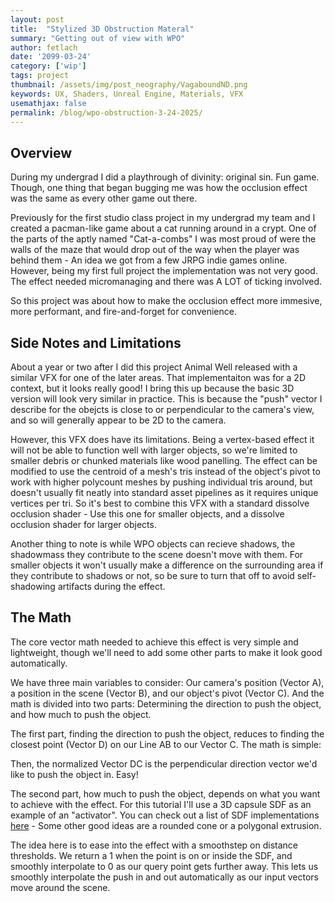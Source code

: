 ```yaml
---
layout: post
title:  "Stylized 3D Obstruction Materal"
summary: "Getting out of view with WPO"
author: fetlach
date: '2099-03-24'
category: ['wip']
tags: project
thumbnail: /assets/img/post_neography/VagaboundND.png
keywords: UX, Shaders, Unreal Engine, Materials, VFX
usemathjax: false
permalink: /blog/wpo-obstruction-3-24-2025/
---
```


<h2>Overview</h2>

During my undergrad I did a playthrough of divinity: original sin. Fun game.
Though, one thing that began bugging me was how the occlusion effect was the same as every other game out there.

Previously for the first studio class project in my undergrad my team and I created a pacman-like game about a cat running around in a crypt.
One of the parts of the aptly named "Cat-a-combs" I was most proud of were the walls of the maze that would drop out of the way when the player was behind them - An idea we got from a few JRPG indie games online.
However, being my first full project the implementation was not very good. The effect needed micromanaging and there was A LOT of ticking involved.

So this project was about how to make the occlusion effect more immesive, more performant, and fire-and-forget for convenience.

<h2>Side Notes and Limitations</h2>

About a year or two after I did this project Animal Well released with a similar VFX for one of the later areas. 
That implementaiton was for a 2D context, but it looks really good! 
I bring this up because the basic 3D version will look very similar in practice. This is because the "push" vector I describe for the obejcts is close to or perpendicular to the camera's view, and so will generally appear to be 2D to the camera.

However, this VFX does have its limitations. Being a vertex-based effect it will not be able to function well with larger objects, so we're limited to smaller debris or chunked materials like wood panelling. 
The effect can be modified to use the centroid of a mesh's tris instead of the object's pivot to work with higher polycount meshes by pushing individual tris around, but doesn't usually fit neatly into standard asset pipelines as it requires unique vertices per tri.
So it's best to combine this VFX with a standard dissolve occlusion shader - Use this one for smaller objects, and a dissolve occlusion shader for larger objects.

Another thing to note is while WPO objects can recieve shadows, the shadowmass they contribute to the scene doesn't move with them. For smaller objects it won't usually make a difference on the surrounding area if they contribute to shadows or not, so be sure to turn that off to avoid self-shadowing artifacts during the effect.

<h2>The Math</h2>

The core vector math needed to achieve this effect is very simple and lightweight, though we'll need to add some other parts to make it look good automatically.

We have three main variables to consider: Our camera's position (Vector A), a position in the scene (Vector B), and our object's pivot (Vector C).
And the math is divided into two parts: Determining the direction to push the object, and how much to push the object.

The first part, finding the direction to push the object, reduces to finding the closest point (Vector D) on our Line AB to our Vector C.
The math is simple:

Then, the normalized Vector DC is the perpendicular direction vector we'd like to push the object in. Easy!

The second part, how much to push the object, depends on what you want to achieve with the effect.
For this tutorial I'll use a 3D capsule SDF as an example of an "activator". You can check out a list of SDF implementations [here](https://iquilezles.org/articles/distfunctions/) - Some other good ideas are a rounded cone or a polygonal extrusion.

The idea here is to ease into the effect with a smoothstep on distance thresholds. We return a 1 when the point is on or inside the SDF, and smoothly interpolate to 0 as our query point gets further away. This lets us smoothly interpolate the push in and out automatically as our input vectors move around the scene.